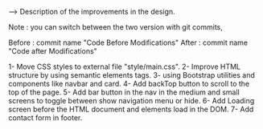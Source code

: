 --> Description of the improvements in the design.

Note : you can switch between the two version with git commits,
 
Before : commit name "Code Before Modifications"
After : commit name "Code after Modifications"


1- Move CSS styles to external file "style/main.css".
2- Improve HTML structure by using semantic elements tags.
3- using Bootstrap utilities and components like navbar and card.
4- Add backTop button to scroll to the top of the page.
5- Add bar button in the nav in the medium and small screens to toggle between show navigation menu or hide.
6- Add Loading screen before the HTML document and elements load in the DOM.
7- Add contact form in footer.
